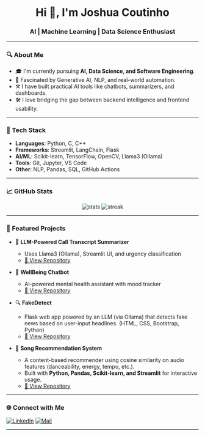 <h1 align="center">Hi 👋, I'm Joshua Coutinho</h1>
<h3 align="center">AI | Machine Learning | Data Science Enthusiast</h3>

---

### 🔍 About Me

- 🎓 I'm currently pursuing **AI, Data Science, and Software Engineering**.
- 🧠 Fascinated by Generative AI, NLP, and real-world automation.
- ⚒️ I have built practical AI tools like chatbots, summarizers, and dashboards.
- 🛠 I love bridging the gap between backend intelligence and frontend usability.

---

### 🔧 Tech Stack

- **Languages**: Python, C, C++
- **Frameworks**: Streamlit, LangChain, Flask
- **AI/ML**: Scikit-learn, TensorFlow, OpenCV, Llama3 (Ollama)
- **Tools**: Git, Jupyter, VS Code
- **Other**: NLP, Pandas, SQL, GitHub Actions

---

### 📈 GitHub Stats

<p align="center">
  <img src="https://github-readme-stats.vercel.app/api?username=JoshuaCoutinho-AI&show_icons=true&theme=radical" alt="stats" />
  <img src="https://github-readme-streak-stats.herokuapp.com/?user=JoshuaCoutinho-AI&theme=radical" alt="streak" />
</p>

---

### 📌 Featured Projects

- 💬 **LLM-Powered Call Transcript Summarizer**
  - Uses Llama3 (Ollama), Streamlit UI, and urgency classification
  - [🔗 View Repository](https://github.com/JoshuaCoutinho-AI/LLM-Call-Transcript-Summarizer)

- 🤖 **WellBeing Chatbot**
  - AI-powered mental health assistant with mood tracker
  - [🔗 View Repository](https://github.com/JoshuaCoutinho-AI/WellBeing-Streamlit-chatbot-project)
    
- 🔍 **FakeDetect**
  - Flask web app powered by an LLM (via Ollama) that detects fake news based on user-input headlines. (HTML, CSS, Bootstrap, Python)
  - [🔗 View Repository](https://github.com/JoshuaCoutinho-AI/fake-detect-fake-news-detector)

- 🎵 **Song Recommendation System**
  - A content-based recommender using cosine similarity on audio features (danceability, energy, tempo, etc.).
  - Built with **Python, Pandas, Scikit-learn, and Streamlit** for interactive usage.
  - [🔗 View Repository](https://github.com/JoshuaCoutinho-AI/Song-Recommendation-System)

---


### 🌐 Connect with Me

[![LinkedIn](https://img.shields.io/badge/LinkedIn-blue?style=for-the-badge&logo=linkedin)](https://www.linkedin.com/in/joshua-coutinho-049a0a340)
[![Mail](https://img.shields.io/badge/Email-D14836?style=for-the-badge&logo=gmail&logoColor=white)](mailto:joshuacoutinho02@gmail.com)

---
